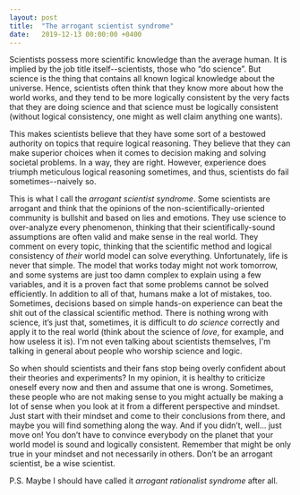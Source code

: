 ```yaml
---
layout: post
title:  "The arrogant scientist syndrome"
date:   2019-12-13 00:00:00 +0400
---
```


Scientists possess more scientific knowledge than the average human. It is implied by the job title itself--scientists, those who “do science”. But science is the thing that contains all known logical knowledge about the universe. Hence, scientists often think that they know more about how the world works, and they tend to be more logically consistent by the very facts that they are doing science and that science must be logically consistent (without logical consistency, one might as well claim anything one wants).

This makes scientists believe that they have some sort of a bestowed authority on topics that require logical reasoning. They believe that they can make superior choices when it comes to decision making and solving societal problems. In a way, they are right. However, experience does triumph meticulous logical reasoning sometimes, and thus, scientists do fail sometimes--naively so.

This is what I call the *arrogant scientist syndrome*. Some scientists are arrogant and think that the opinions of the non-scientifically-oriented community is bullshit and based on lies and emotions. They use science to over-analyze every phenomenon, thinking that their scientifically-sound assumptions are often valid and make sense in the real world. They comment on every topic, thinking that the scientific method and logical consistency of *their* world model can solve everything. Unfortunately, life is never that simple. The model that works today might not work tomorrow, and some systems are just too damn complex to explain using a few variables, and it is a proven fact that some problems cannot be solved efficiently. In addition to all of that, humans make a lot of mistakes, too. Sometimes, decisions based on simple hands-on experience can beat the shit out of the classical scientific method. There is nothing wrong with science, it’s just that, sometimes, it is difficult to *do science* correctly and apply it to the real world (think about the science of *love*, for example, and how useless it is). I'm not even talking about scientists themselves, I'm talking in general about people who worship science and logic.

So when should scientists and their fans stop being overly confident about their theories and experiments? In my opinion, it is healthy to criticize oneself every now and then and assume that one is wrong. Sometimes, these people who are not making sense to you might actually be making a lot of sense when you look at it from a different perspective and mindset. Just start with their mindset and come to their conclusions from there, and maybe you will find something along the way. And if you didn’t, well... just move on! You don’t have to convince everybody on the planet that your world model is  sound and logically consistent. Remember that might be only true in your mindset and not necessarily in others. Don’t be an arrogant scientist, be a wise scientist.

P.S. Maybe I should have called it *arrogant rationalist syndrome* after all.